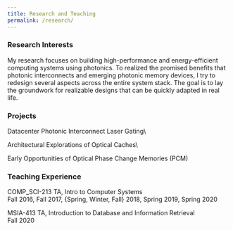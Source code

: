 ```yaml
---
title: Research and Teaching
permalink: /research/
---
```

### Research Interests
My research focuses on building high-performance and energy-efficient computing systems using photonics. To realized the promised benefits that photonic interconnects and emerging photonic memory devices, I try to redesign several aspects across the entire system stack. The goal is to lay the groundwork for realizable designs that can be quickly adapted in real life.

### Projects
Datacenter Photonic Interconnect Laser Gating\

Architectural Explorations of Optical Caches\

Early Opportunities of Optical Phase Change Memories (PCM)

### Teaching Experience
COMP_SCI-213 TA, Intro to Computer Systems\
Fall 2016, Fall 2017, {Spring, Winter, Fall} 2018, Spring 2019, Spring 2020


MSIA-413 TA, Introduction to Database and Information Retrieval\
Fall 2020